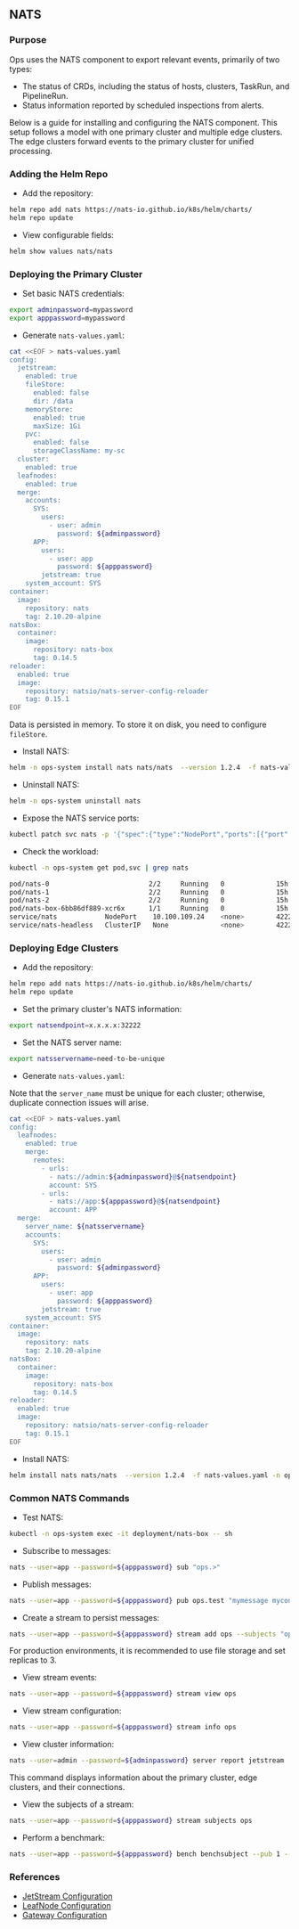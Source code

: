## NATS

### Purpose

Ops uses the NATS component to export relevant events, primarily of two types:

- The status of CRDs, including the status of hosts, clusters, TaskRun, and PipelineRun.
- Status information reported by scheduled inspections from alerts.

Below is a guide for installing and configuring the NATS component. This setup follows a model with one primary cluster and multiple edge clusters. The edge clusters forward events to the primary cluster for unified processing.

### Adding the Helm Repo

- Add the repository:

```bash
helm repo add nats https://nats-io.github.io/k8s/helm/charts/
helm repo update
```

- View configurable fields:

```bash
helm show values nats/nats
```

### Deploying the Primary Cluster

- Set basic NATS credentials:

```bash
export adminpassword=mypassword
export apppassword=mypassword
```

- Generate `nats-values.yaml`:

```bash
cat <<EOF > nats-values.yaml
config:
  jetstream:
    enabled: true
    fileStore:
      enabled: false
      dir: /data
    memoryStore:
      enabled: true
      maxSize: 1Gi
    pvc:
      enabled: false
      storageClassName: my-sc
  cluster:
    enabled: true
  leafnodes:
    enabled: true
  merge:
    accounts:
      SYS:
        users:
          - user: admin
            password: ${adminpassword}
      APP:
        users:
          - user: app
            password: ${apppassword}
        jetstream: true
    system_account: SYS
container:
  image:
    repository: nats
    tag: 2.10.20-alpine
natsBox:
  container:
    image:
      repository: nats-box
      tag: 0.14.5
reloader:
  enabled: true
  image:
    repository: natsio/nats-server-config-reloader
    tag: 0.15.1
EOF
```

Data is persisted in memory. To store it on disk, you need to configure `fileStore`.

- Install NATS:

```bash
helm -n ops-system install nats nats/nats  --version 1.2.4  -f nats-values.yaml
```

- Uninstall NATS:

```bash
helm -n ops-system uninstall nats
```

- Expose the NATS service ports:

```bash
kubectl patch svc nats -p '{"spec":{"type":"NodePort","ports":[{"port":4222,"nodePort":32223,"targetPort":"nats"},{"port":7422,"nodePort":32222,"targetPort":"leafnodes"}]}}' -n ops-system
```

- Check the workload:

```bash
kubectl -n ops-system get pod,svc | grep nats

pod/nats-0                         2/2     Running   0             15h
pod/nats-1                         2/2     Running   0             15h
pod/nats-2                         2/2     Running   0             15h
pod/nats-box-6bb86df889-xcr6x      1/1     Running   0             15h
service/nats            NodePort    10.100.109.24    <none>        4222:32223/TCP,7422:32222/TCP         15h
service/nats-headless   ClusterIP   None             <none>        4222/TCP,7422/TCP,6222/TCP,8222/TCP   15h
```

### Deploying Edge Clusters

- Add the repository:

```bash
helm repo add nats https://nats-io.github.io/k8s/helm/charts/
helm repo update
```

- Set the primary cluster's NATS information:

```bash
export natsendpoint=x.x.x.x:32222
```

- Set the NATS server name:

```bash
export natsservername=need-to-be-unique
```

- Generate `nats-values.yaml`:

Note that the `server_name` must be unique for each cluster; otherwise, duplicate connection issues will arise.

```bash
cat <<EOF > nats-values.yaml
config:
  leafnodes:
    enabled: true
    merge:
      remotes:
        - urls:
          - nats://admin:${adminpassword}@${natsendpoint}
          account: SYS
        - urls:
          - nats://app:${apppassword}@${natsendpoint}
          account: APP
  merge:
    server_name: ${natsservername}
    accounts:
      SYS:
        users:
          - user: admin
            password: ${adminpassword}
      APP:
        users:
          - user: app
            password: ${apppassword}
        jetstream: true
    system_account: SYS
container:
  image:
    repository: nats
    tag: 2.10.20-alpine
natsBox:
  container:
    image:
      repository: nats-box
      tag: 0.14.5
reloader:
  enabled: true
  image:
    repository: natsio/nats-server-config-reloader
    tag: 0.15.1
EOF
```

- Install NATS:

```bash
helm install nats nats/nats  --version 1.2.4  -f nats-values.yaml -n ops-system
```

### Common NATS Commands

- Test NATS:

```bash
kubectl -n ops-system exec -it deployment/nats-box -- sh
```

- Subscribe to messages:

```bash
nats --user=app --password=${apppassword} sub "ops.>"
```

- Publish messages:

```bash
nats --user=app --password=${apppassword} pub ops.test "mymessage mycontent"
```

- Create a stream to persist messages:

```bash
nats --user=app --password=${apppassword} stream add ops --subjects "ops.>" --ack --max-msgs=-1 --max-bytes=-1 --max-age=168h --storage file --retention limits --max-msg-size=-1 --discard=old --replicas 1 --dupe-window=2m
```

For production environments, it is recommended to use file storage and set replicas to 3.

- View stream events:

```bash
nats --user=app --password=${apppassword} stream view ops
```

- View stream configuration:

```bash
nats --user=app --password=${apppassword} stream info ops
```

- View cluster information:

```bash
nats --user=admin --password=${adminpassword} server report jetstream
```

This command displays information about the primary cluster, edge clusters, and their connections.

- View the subjects of a stream:

```bash
nats --user=app --password=${apppassword} stream subjects ops
```

- Perform a benchmark:

```bash
nats --user=app --password=${apppassword} bench benchsubject --pub 1 --sub 10
```

### References

- [JetStream Configuration](https://docs.nats.io/running-a-nats-service/configuration#jetstream)
- [LeafNode Configuration](https://docs.nats.io/running-a-nats-service/configuration/leafnodes/leafnode_conf)
- [Gateway Configuration](https://docs.nats.io/running-a-nats-service/configuration/gateways/gateway#gateway-configuration-block)
